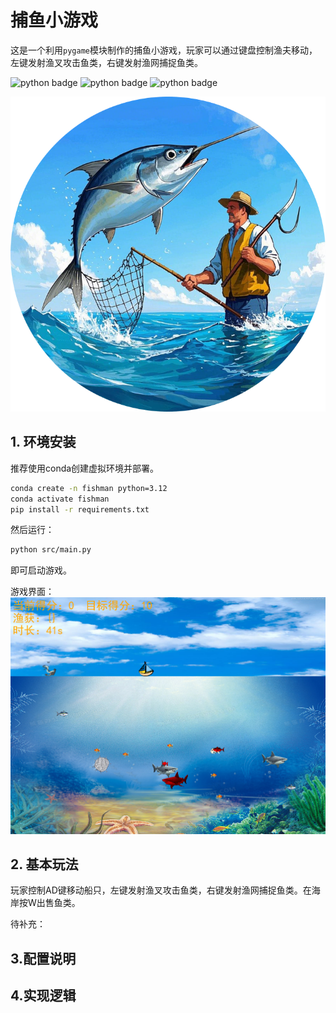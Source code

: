 # 捕鱼小游戏
这是一个利用`pygame`模块制作的捕鱼小游戏，玩家可以通过键盘控制渔夫移动，左键发射渔叉攻击鱼类，右键发射渔网捕捉鱼类。

![python badge](https://img.shields.io/badge/python-3.12-blue)
![python badge](https://img.shields.io/badge/pygame-2.6.1-orange)
![python badge](https://img.shields.io/badge/豆包-协助开发-orange)



![](./assets/logo.png)
## 1. 环境安装
推荐使用conda创建虚拟环境并部署。

```bash
conda create -n fishman python=3.12
conda activate fishman
pip install -r requirements.txt
```

然后运行：
```bash
python src/main.py
```
即可启动游戏。

游戏界面：
![](./assets/game.png)

## 2. 基本玩法
玩家控制AD键移动船只，左键发射渔叉攻击鱼类，右键发射渔网捕捉鱼类。在海岸按W出售鱼类。

待补充：
## 3.配置说明

## 4.实现逻辑